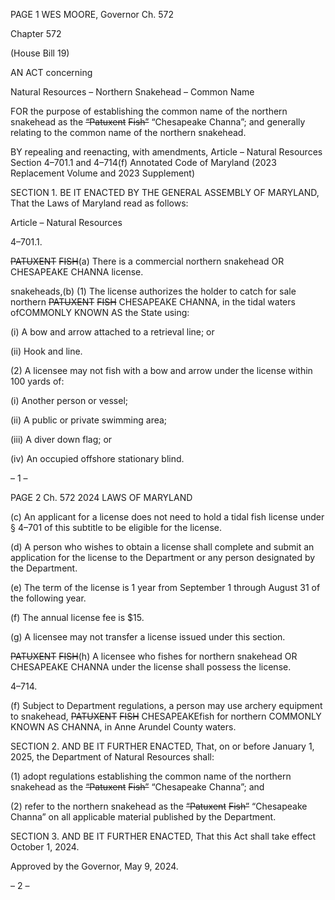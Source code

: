 PAGE 1
WES MOORE, Governor Ch. 572

Chapter 572

(House Bill 19)

AN ACT concerning

Natural Resources – Northern Snakehead – Common Name

FOR the purpose of establishing the common name of the northern snakehead as the
~~“Patuxent~~ ~~Fish”~~ “Chesapeake Channa”; and generally relating to the common name
of the northern snakehead.

BY repealing and reenacting, with amendments,
Article – Natural Resources
Section 4–701.1 and 4–714(f)
Annotated Code of Maryland
(2023 Replacement Volume and 2023 Supplement)

SECTION 1. BE IT ENACTED BY THE GENERAL ASSEMBLY OF MARYLAND,
That the Laws of Maryland read as follows:

Article – Natural Resources

4–701.1.

~~PATUXENT~~ ~~FISH~~(a) There is a commercial northern snakehead OR
CHESAPEAKE CHANNA license.

snakeheads,(b) (1) The license authorizes the holder to catch for sale northern
~~PATUXENT~~ ~~FISH~~ CHESAPEAKE CHANNA, in the tidal waters ofCOMMONLY KNOWN AS
the State using:

(i) A bow and arrow attached to a retrieval line; or

(ii) Hook and line.

(2) A licensee may not fish with a bow and arrow under the license within
100 yards of:

(i) Another person or vessel;

(ii) A public or private swimming area;

(iii) A diver down flag; or

(iv) An occupied offshore stationary blind.

– 1 –

PAGE 2
Ch. 572 2024 LAWS OF MARYLAND

(c) An applicant for a license does not need to hold a tidal fish license under §
4–701 of this subtitle to be eligible for the license.

(d) A person who wishes to obtain a license shall complete and submit an
application for the license to the Department or any person designated by the Department.

(e) The term of the license is 1 year from September 1 through August 31 of the
following year.

(f) The annual license fee is $15.

(g) A licensee may not transfer a license issued under this section.

~~PATUXENT~~ ~~FISH~~(h) A licensee who fishes for northern snakehead OR
CHESAPEAKE CHANNA under the license shall possess the license.

4–714.

(f) Subject to Department regulations, a person may use archery equipment to
snakehead, ~~PATUXENT~~ ~~FISH~~ CHESAPEAKEfish for northern COMMONLY KNOWN AS
CHANNA, in Anne Arundel County waters.

SECTION 2. AND BE IT FURTHER ENACTED, That, on or before January 1, 2025,
the Department of Natural Resources shall:

(1) adopt regulations establishing the common name of the northern
snakehead as the ~~“Patuxent~~ ~~Fish”~~ “Chesapeake Channa”; and

(2) refer to the northern snakehead as the ~~“Patuxent~~ ~~Fish”~~ “Chesapeake
Channa” on all applicable material published by the Department.

SECTION 3. AND BE IT FURTHER ENACTED, That this Act shall take effect
October 1, 2024.

Approved by the Governor, May 9, 2024.

– 2 –